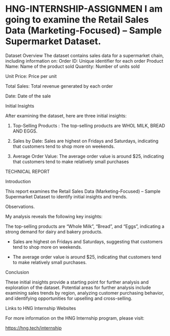 # HNG-INTERNSHIP-ASSIGNMEN         I am going to examine the Retail Sales Data (Marketing-Focused) – Sample Supermarket Dataset.                                        

Dataset Overview                                                      The dataset contains sales data for a supermarket chain, including information on:                                                      Order ID: Unique identifier for each order                                                         Product Name: Name of the product sold                                                              Quantity: Number of units sold

Unit Price: Price per unit

Total Sales: Total revenue generated by each order

Date: Date of the sale



Initial Insights

After examining the dataset, here are three initial insights:



1. Top-Selling Products : The top-selling products are  WHOL MILK, BREAD AND EGGS.

2. Sales by Date: Sales are highest on Fridays and Saturdays, indicating that customers tend to shop more on weekends.

3. Average Order Value: The average order value is around $25, indicating that customers tend to make relatively small purchases

TECHNICAL REPORT 

Introduction

This report examines the Retail Sales Data (Marketing-Focused) – Sample Supermarket Dataset to identify initial insights and trends.



Observations.                                        

My analysis reveals the following key insights:

The top-selling products are “Whole Milk”, “Bread”, and “Eggs”, indicating a strong demand for dairy and bakery products.

- Sales are highest on Fridays and Saturdays, suggesting that customers tend to shop more on weekends.

- The average order value is around $25, indicating that customers tend to make relatively small purchases.



Conclusion

These initial insights provide a starting point for further analysis and exploration of the dataset. Potential areas for further analysis include examining sales trends by region, analyzing customer purchasing behavior, and identifying opportunities for upselling and cross-selling.



Links to HNG Internship Websites

For more information on the HNG Internship program, please visit:

https://hng.tech/internship

